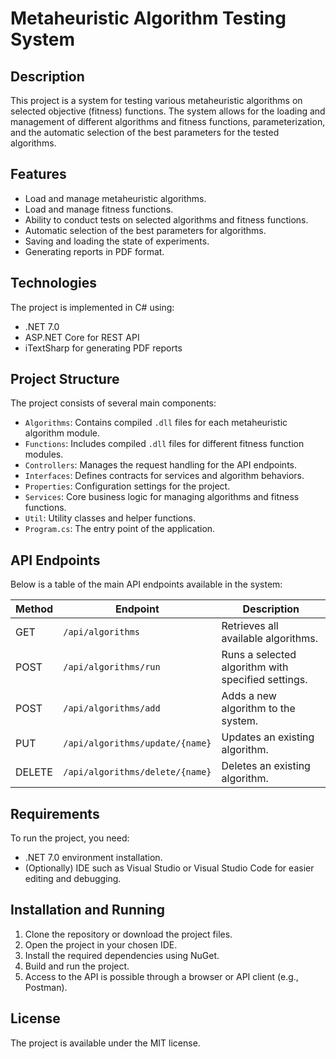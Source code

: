 # Metaheuristic Algorithm Testing System

## Description

This project is a system for testing various metaheuristic algorithms on selected objective (fitness) functions. The system allows for the loading and management of different algorithms and fitness functions, parameterization, and the automatic selection of the best parameters for the tested algorithms.

## Features

- Load and manage metaheuristic algorithms.
- Load and manage fitness functions.
- Ability to conduct tests on selected algorithms and fitness functions.
- Automatic selection of the best parameters for algorithms.
- Saving and loading the state of experiments.
- Generating reports in PDF format.

## Technologies

The project is implemented in C# using:
- .NET 7.0
- ASP.NET Core for REST API
- iTextSharp for generating PDF reports

## Project Structure

The project consists of several main components:
- `Algorithms`: Contains compiled `.dll` files for each metaheuristic algorithm module.
- `Functions`: Includes compiled `.dll` files for different fitness function modules.
- `Controllers`: Manages the request handling for the API endpoints.
- `Interfaces`: Defines contracts for services and algorithm behaviors.
- `Properties`: Configuration settings for the project.
- `Services`: Core business logic for managing algorithms and fitness functions.
- `Util`: Utility classes and helper functions.
- `Program.cs`: The entry point of the application.

## API Endpoints

Below is a table of the main API endpoints available in the system:

| Method | Endpoint                | Description                                       |
|--------|-------------------------|---------------------------------------------------|
| GET    | `/api/algorithms`       | Retrieves all available algorithms.               |
| POST   | `/api/algorithms/run`   | Runs a selected algorithm with specified settings.|
| POST   | `/api/algorithms/add`   | Adds a new algorithm to the system.               |
| PUT    | `/api/algorithms/update/{name}` | Updates an existing algorithm.             |
| DELETE | `/api/algorithms/delete/{name}` | Deletes an existing algorithm. 

## Requirements

To run the project, you need:
- .NET 7.0 environment installation.
- (Optionally) IDE such as Visual Studio or Visual Studio Code for easier editing and debugging.

## Installation and Running

1. Clone the repository or download the project files.
2. Open the project in your chosen IDE.
3. Install the required dependencies using NuGet.
4. Build and run the project.
5. Access to the API is possible through a browser or API client (e.g., Postman).


## License

The project is available under the MIT license.

